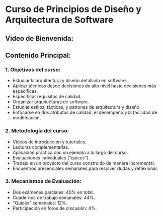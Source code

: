 # Curso de Principios de Diseño y Arquitectura de Software

## Video de Bienvenida:

## Contenido Principal:

### 1. Objetivos del curso:

- Estudiar la arquitectura y diseño detallado en software.
- Aplicar técnicas desde decisiones de alto nivel hasta decisiones más específicas.
- Especificar requisitos de calidad.
- Organizar arquitecturas de software.
- Estudiar estilos, tácticas, y patrones de arquitectura y diseño.
- Enfocarse en dos atributos de calidad: el desempeño y la facilidad de modificación.

### 2. Metodología del curso:

- Videos de introducción y tutoriales.
- Lecturas complementarias.
- Aplicación práctica con un ejemplo a lo largo del curso.
- Evaluaciones individuales ("quices").
- Trabajo en un proyecto del curso construido de manera incremental.
- Encuentros presenciales semanales para resolver dudas y reflexionar.

### 3. Mecanismos de Evaluación:

- Dos exámenes parciales: 40% en total.
- Cuadernos de trabajo semanales: 44%.
- "Quices" semanales: 12%.
- Participación en foros de discusión: 4%.
